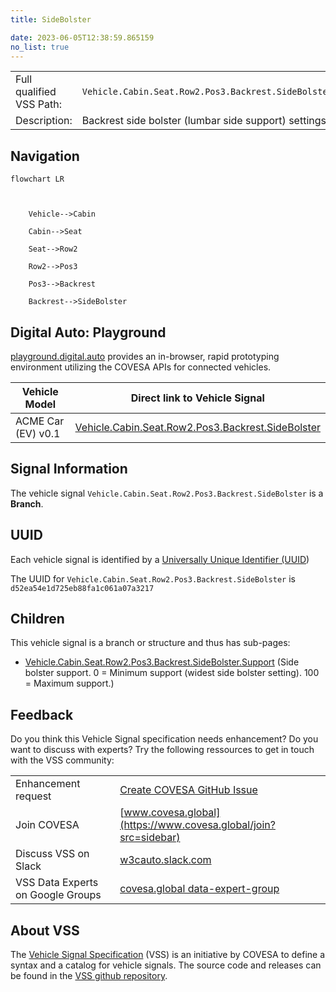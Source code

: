 ```yaml
---
title: SideBolster

date: 2023-06-05T12:38:59.865159
no_list: true
---
```



| | |
|---|---|
| Full qualified VSS Path: | `Vehicle.Cabin.Seat.Row2.Pos3.Backrest.SideBolster` |
| Description: | Backrest side bolster (lumbar side support) settings. |

## Navigation

```mermaid
flowchart LR



    Vehicle-->Cabin

    Cabin-->Seat

    Seat-->Row2

    Row2-->Pos3

    Pos3-->Backrest

    Backrest-->SideBolster

```


## Digital Auto: Playground

[playground.digital.auto](http://digital.auto) provides an in-browser, rapid prototyping environment utilizing the COVESA APIs for connected vehicles. 

| Vehicle Model | Direct link to Vehicle Signal |
|---|---|
| ACME Car (EV) v0.1 | [Vehicle.Cabin.Seat.Row2.Pos3.Backrest.SideBolster](https://digitalauto.netlify.app/model/STLWzk1WyqVVLbfymb4f/cvi/list/Vehicle.Cabin.Seat.Row2.Pos3.Backrest.SideBolster/) |


## Signal Information




The vehicle signal `Vehicle.Cabin.Seat.Row2.Pos3.Backrest.SideBolster` is a **Branch**.





## UUID

Each vehicle signal is identified by a [Universally Unique Identifier (UUID](https://en.wikipedia.org/wiki/Universally_unique_identifier))

The UUID for `Vehicle.Cabin.Seat.Row2.Pos3.Backrest.SideBolster` is `d52ea54e1d725eb88fa1c061a07a3217`

## Children

This vehicle signal is a branch or structure and thus has sub-pages:

- [Vehicle.Cabin.Seat.Row2.Pos3.Backrest.SideBolster.Support](support/) (Side bolster support. 0 = Minimum support (widest side bolster setting). 100 = Maximum support.)


## Feedback

Do you think this Vehicle Signal specification needs enhancement? Do you want to discuss with experts? Try the following ressources to get in touch with the VSS community:

| | |
|---|---|
| Enhancement request | [Create COVESA GitHub Issue](https://github.com/COVESA/vehicle_signal_specification/issues/new?body=Please+describe+your+feedback&title=Signal+feedback+Vehicle.Cabin.Seat.Row2.Pos3.Backrest.SideBolster) |
| Join COVESA | [www.covesa.global](https://www.covesa.global/join?src=sidebar) |
| Discuss VSS on Slack | [w3cauto.slack.com](http://w3cauto.slack.com/) |
| VSS Data Experts on Google Groups | [covesa.global data-expert-group](https://groups.google.com/a/covesa.global/g/data-expert-group) |

## About VSS

The [Vehicle Signal Specification](https://covesa.github.io/vehicle_signal_specification/) (VSS)
is an initiative by COVESA to define a syntax and a catalog for vehicle signals.
The source code and releases can be found in the [VSS github repository](https://github.com/COVESA/vehicle_signal_specification).

